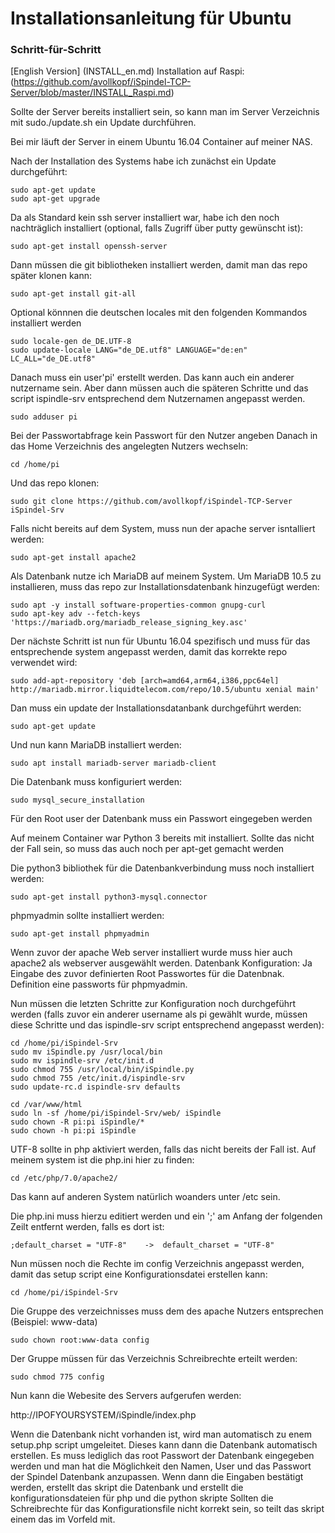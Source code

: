 # Installationsanleitung für Ubuntu
### Schritt-für-Schritt

[English Version] (INSTALL_en.md)
Installation auf Raspi: (https://github.com/avollkopf/iSpindel-TCP-Server/blob/master/INSTALL_Raspi.md)

Sollte der Server bereits installiert sein, so kann man im Server Verzeichnis mit sudo./update.sh ein Update durchführen.

Bei mir läuft der Server in einem Ubuntu 16.04 Container auf meiner NAS. 

Nach der Installation des Systems habe ich zunächst ein Update durchgeführt:

	sudo apt-get update
	sudo apt-get upgrade

Da als Standard kein ssh server installiert war, habe ich den noch nachträglich installiert (optional, falls Zugriff über putty gewünscht ist):

	sudo apt-get install openssh-server
	
Dann müssen die git bibliotheken installiert werden, damit man das repo später klonen kann:

	sudo apt-get install git-all

Optional könnnen die deutschen locales mit den folgenden Kommandos installiert werden

	sudo locale-gen de_DE.UTF-8
	sudo update-locale LANG="de_DE.utf8" LANGUAGE="de:en" LC_ALL="de_DE.utf8"

Danach muss ein user'pi' erstellt werden. Das kann auch ein anderer nutzername sein. Aber dann müssen auch die späteren Schritte und das script ispindle-srv entsprechend dem Nutzernamen angepasst werden.

	sudo adduser pi 

Bei der Passwortabfrage kein Passwort für den Nutzer angeben
Danach in das Home Verzeichnis des angelegten Nutzers wechseln:

	cd /home/pi

Und das repo klonen:

	sudo git clone https://github.com/avollkopf/iSpindel-TCP-Server iSpindel-Srv

Falls nicht bereits auf dem System, muss nun der apache server isntalliert werden:

	sudo apt-get install apache2
	
Als Datenbank nutze ich MariaDB auf meinem System. Um MariaDB 10.5 zu installieren, muss das repo zur Installationsdatenbank hinzugefügt werden:

	sudo apt -y install software-properties-common gnupg-curl
	sudo apt-key adv --fetch-keys 'https://mariadb.org/mariadb_release_signing_key.asc'

Der nächste Schritt ist nun für Ubuntu 16.04 spezifisch und muss für das entsprechende system angepasst werden, damit das korrekte repo verwendet wird:

	sudo add-apt-repository 'deb [arch=amd64,arm64,i386,ppc64el] http://mariadb.mirror.liquidtelecom.com/repo/10.5/ubuntu xenial main'

Dan muss ein update der Installationsdatanbank durchgeführt werden:

	sudo apt-get update

Und nun kann MariaDB installiert werden:

	sudo apt install mariadb-server mariadb-client

Die Datenbank muss konfiguriert werden:

	sudo mysql_secure_installation

Für den Root user der Datenbank muss ein Passwort eingegeben werden 

Auf meinem Container war Python 3 bereits mit installiert. Sollte das nicht der Fall sein, so muss das auch noch per apt-get gemacht werden

Die python3 bibliothek für die Datenbankverbindung muss noch installiert werden:

	sudo apt-get install python3-mysql.connector 

phpmyadmin sollte installiert werden:

	sudo apt-get install phpmyadmin

Wenn zuvor der apache Web server installiert wurde muss hier auch apache2 als webserver ausgewählt werden.
Datenbank Konfiguration: Ja
Eingabe des zuvor definierten Root Passwortes für die Datenbnak.
Definition eine passworts für phpmyadmin.

Nun müssen die letzten Schritte zur Konfiguration noch durchgeführt werden (falls zuvor ein anderer username als pi gewählt wurde, müssen diese Schritte und das ispindle-srv script entsprechend angepasst werden):

	cd /home/pi/iSpindel-Srv
	sudo mv iSpindle.py /usr/local/bin
	sudo mv ispindle-srv /etc/init.d
	sudo chmod 755 /usr/local/bin/iSpindle.py
	sudo chmod 755 /etc/init.d/ispindle-srv
	sudo update-rc.d ispindle-srv defaults    

    cd /var/www/html    
    sudo ln -sf /home/pi/iSpindel-Srv/web/ iSpindle
    sudo chown -R pi:pi iSpindle/*
    sudo chown -h pi:pi iSpindle

UTF-8 sollte in php aktiviert werden, falls das nicht bereits der Fall ist. Auf meinem system ist die php.ini hier zu finden:

	cd /etc/php/7.0/apache2/

Das kann auf anderen System natürlich woanders unter /etc sein.

Die php.ini muss hierzu editiert werden und ein ';' am Anfang der folgenden Zeilt entfernt werden, falls es dort ist:

	;default_charset = "UTF-8"    ->  default_charset = "UTF-8"   

Nun müssen noch die Rechte im config Verzeichnis angepasst werden, damit das setup script eine Konfigurationsdatei erstellen kann:

	cd /home/pi/iSpindel-Srv

Die Gruppe des verzeichnisses muss dem des apache Nutzers entsprechen (Beispiel: www-data)

	sudo chown root:www-data config

Der Gruppe müssen für das Verzeichnis Schreibrechte erteilt werden:

	sudo chmod 775 config

Nun kann die Webesite des Servers aufgerufen werden:

http://IPOFYOURSYSTEM/iSpindle/index.php

Wenn die Datenbank nicht vorhanden ist, wird man automatisch zu enem setup.php script umgeleitet. Dieses kann dann die Datenbank automatisch erstellen.
Es muss lediglich das root Passwort der Datenbank eingegeben werden und man hat die Möglichkeit den Namen, User und das Passwort der Spindel Datenbank anzupassen.
Wenn dann die Eingaben bestätigt werden, erstellt das skript die Datenbank und erstellt die konfigurationsdateien für php und die python skripte
Sollten die Schreibrechte für das Konfigurationsfile nicht korrekt sein, so teilt das skript einem das im Vorfeld mit.





